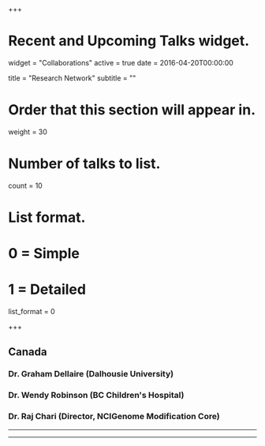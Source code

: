 +++
# Recent and Upcoming Talks widget.
widget = "Collaborations"
active = true
date = 2016-04-20T00:00:00

title = "Research Network"
subtitle = ""

# Order that this section will appear in.
weight = 30

# Number of talks to list.
count = 10

# List format.
#   0 = Simple
#   1 = Detailed
list_format = 0

+++  

## Canada

### Dr. Graham Dellaire (Dalhousie University)
### Dr. Wendy Robinson (BC Children's Hospital)
### Dr. Raj Chari (Director, NCIGenome Modification Core)

*** 
***

